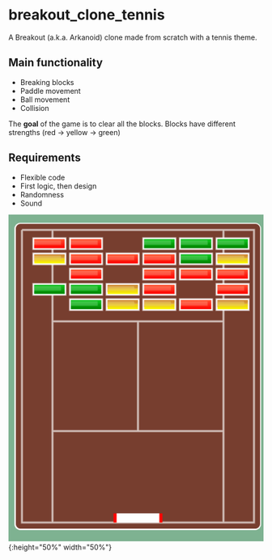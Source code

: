 # breakout_clone_tennis
A Breakout (a.k.a. Arkanoid) clone made from scratch with a tennis theme.

## Main functionality
- Breaking blocks
- Paddle movement
- Ball movement
- Collision

The **goal** of the game is to clear all the blocks. Blocks have different strengths (red -> yellow -> green)

## Requirements
- Flexible code
- First logic, then design
- Randomness
- Sound


![](readme/overview-game.gif){:height="50%" width="50%"}

